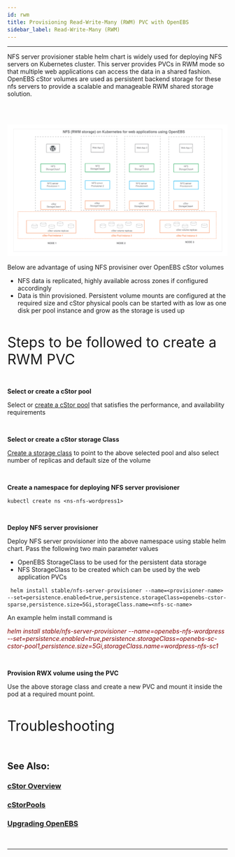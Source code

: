 ```yaml
---
id: rwm
title: Provisioning Read-Write-Many (RWM) PVC with OpenEBS
sidebar_label: Read-Write-Many (RWM)
---
```

------

NFS server provisioner stable helm chart is widely used for deploying NFS servers on Kubernetes cluster. This server provides PVCs in RWM mode so that multiple web applications can access the data in a shared fashion. OpenEBS cStor volumes are used as persistent backend storage for these nfs servers to provide a scalable and manageable RWM shared storage solution. 



<br><br>

<img src="/docs/assets/rwm-deployment.png" alt="OpenEBS and NFS provisioner" style="width:1000px;">

<br>	

Below are advantage of using NFS provisiner over OpenEBS cStor volumes 

- NFS data is replicated, highly available across zones if configured accordingly
- Data is thin provisioned. Persistent volume mounts are configured at the required size and cStor physical pools can be started with as low as one disk per pool instance and grow as the storage is used up



<br>

<font size="6">Steps to be followed to create a RWM PVC</font>

<br>

**Select or create a cStor pool**

Select or <a href="/docs/next/configurepools.html">create a cStor pool</a> that satisfies the performance, and availability requirements

<br>

**Select or create a cStor storage Class**

<a href="/docs/next/configuresc.html">Create a storage class</a> to point to the above selected pool and also select number of replicas and default size of the volume

<br>

**Create a namespace for deploying NFS server provisioner**

```
kubectl create ns <ns-nfs-wordpress1>
```

<br>

**Deploy NFS server provisioner**

Deploy NFS server provisioner into the above namespace using stable helm chart. Pass the following two main parameter values 

 - OpenEBS StorageClass to be used for the persistent data storage
 - NFS StorageClass to be created which can be used by the web application PVCs

```
 helm install stable/nfs-server-provisioner --name=<provisioner-name> --set=persistence.enabled=true,persistence.storageClass=openebs-cstor-sparse,persistence.size=5Gi,storageClass.name=<nfs-sc-name>
```

An example helm install command is

<font color="maroon" >*helm install stable/nfs-server-provisioner --name=openebs-nfs-wordpress --set=persistence.enabled=true,persistence.storageClass=openebs-sc-cstor-pool1,persistence.size=5Gi,storageClass.name=wordpress-nfs-sc1*</font>

<br>

**Provision RWX volume using the PVC**

Use the above storage class and create a new PVC and mount it inside the pod at a required mount point.



<br>

<font size="6">Troubleshooting</font>

<br>



## See Also:

### [cStor Overview](/docs/next/cstor.html)

### [cStorPools](/docs/next/configurepools.html)

### [Upgrading OpenEBS]()

<br>

<hr>

<br>

​	

<!-- Hotjar Tracking Code for https://docs.openebs.io -->

<script>
   (function(h,o,t,j,a,r){
       h.hj=h.hj||function(){(h.hj.q=h.hj.q||[]).push(arguments)};
       h._hjSettings={hjid:785693,hjsv:6};
       a=o.getElementsByTagName('head')[0];
       r=o.createElement('script');r.async=1;
       r.src=t+h._hjSettings.hjid+j+h._hjSettings.hjsv;
       a.appendChild(r);
   })(window,document,'https://static.hotjar.com/c/hotjar-','.js?sv=');
</script>


<!-- Global site tag (gtag.js) - Google Analytics -->
<script async src="https://www.googletagmanager.com/gtag/js?id=UA-92076314-12"></script>
<script>
  window.dataLayer = window.dataLayer || [];
  function gtag(){dataLayer.push(arguments);}
  gtag('js', new Date());

  gtag('config', 'UA-92076314-12');
</script>
